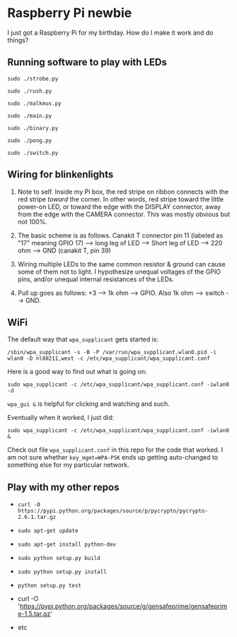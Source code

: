 Raspberry Pi newbie
========

I just got a Raspberry Pi for my birthday. How do I make it work and
do things?


Running software to play with LEDs
--------

`sudo ./strobe.py`

`sudo ./rush.py`

`sudo ./malkmus.py`

`sudo ./main.py`

`sudo ./binary.py`

`sudo ./pong.py`

`sudo ./switch.py`


Wiring for blinkenlights
--------

1. Note to self. Inside my Pi box, the red stripe on ribbon connects
with the red stripe *toward* the corner. In other words, red stripe
toward the little power-on LED, or toward the edge with the DISPLAY
connector, away from the edge with the CAMERA connector. This was
mostly obvious but not 100%.

2. The basic scheme is as follows. Canakit T connector pin 11 (labeled
as "17" meaning GPIO 17) --> long leg of LED --> Short leg of LED -->
220 ohm --> GND (canakit T, pin 39)

3. Wiring multiple LEDs to the same common resistor & ground can cause
some of them not to light. I hypothesize unequal voltages of the GPIO
pins, and/or unequal internal resistances of the LEDs.

4. Pull up goes as follows: +3 --> 1k ohm --> GPIO. Also 1k ohm -->
switch --> GND.


WiFi
--------

The default way that `wpa_supplicant` gets started is:

`/sbin/wpa_supplicant -s -B -P /var/run/wpa_supplicant.wlan0.pid -i wlan0 -D nl80211,wext -c /etc/wpa_supplicant/wpa_supplicant.conf`

Here is a good way to find out what is going on:

`sudo wpa_supplicant -c /etc/wpa_supplicant/wpa_supplicant.conf -iwlan0 -d`

`wpa_gui &` is helpful for clicking and watching and such.

Eventually when it worked, I just did:

`sudo wpa_supplicant -c /etc/wpa_supplicant/wpa_supplicant.conf -iwlan0 &`

Check out file `wpa_supplicant.conf` in this repo for the code that
worked. I am not sure whether `key_mgmt=WPA-PSK` ends up getting
auto-changed to something else for my particular network.


Play with my other repos
--------

* `curl -O https://pypi.python.org/packages/source/p/pycrypto/pycrypto-2.6.1.tar.gz`

* `sudo apt-get update`

* `sudo apt-get install python-dev`

* `sudo python setup.py build`

* `sudo python setup.py install`

* `python setup.py test`

* curl -O 'https://pypi.python.org/packages/source/g/gensafeprime/gensafeprime-1.5.tar.gz'

* etc



